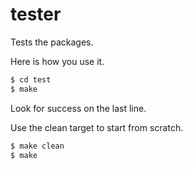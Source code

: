 # tester

Tests the packages.

Here is how you use it.

```bash
$ cd test
$ make
```

Look for success on the last line.

Use the clean target to start from scratch.

```bash
$ make clean
$ make
```
